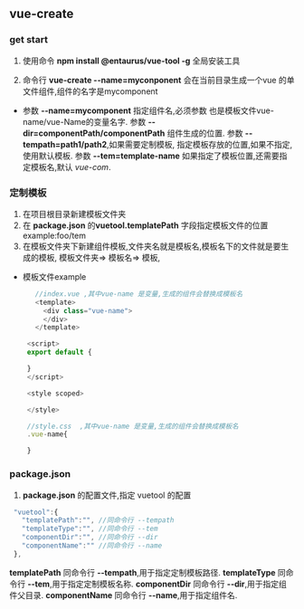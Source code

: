 ## vue-create
### get start
 1. 使用命令 **npm install @entaurus/vue-tool -g** 全局安装工具

 2. 命令行 **vue-create --name=myconponent**   会在当前目录生成一个vue 的单文件组件,组件的名字是mycomponent
  * 参数 **--name=mycomponent** 指定组件名,必须参数 也是模板文件vue-name/vue-Name的变量名字.
    参数 **--dir=componentPath/componentPath** 组件生成的位置.
    参数 **--tempath=path1/path2**,如果需要定制模板, 指定模板存放的位置,如果不指定,使用默认模板.
    参数 **--tem=template-name** 如果指定了模板位置,还需要指定模板名,默认 *vue-com*.

### 定制模板
 1. 在项目根目录新建模板文件夹
 2. 在 **package.json** 的**vuetool.templatePath** 字段指定模板文件的位置 example:foo/tem
 3. 在模板文件夹下新建组件模板,文件夹名就是模板名,模板名下的文件就是要生成的模板, 模板文件夹=> 模板名=> 模板,
  * 模板文件example
     ```javascript
        //index.vue ,其中vue-name 是变量,生成的组件会替换成模板名
        <template>
          <div class="vue-name">
          </div>
        </template>

      <script>
      export default {

      }
      </script>

      <style scoped>

      </style>

      //style.css  ,其中vue-name 是变量,生成的组件会替换成模板名
      .vue-name{
    
      }
     ```

### package.json
 1. **package.json** 的配置文件,指定 vuetool 的配置
 ```javascript
  "vuetool":{
    "templatePath":"", //同命令行 --tempath
    "templateType":"", //同命令行 --tem
    "componentDir":"", //同命令行 --dir
    "componentName":"" //同命令行 --name
  },
  ```
  **templatePath** 同命令行 **--tempath**,用于指定定制模板路径.
  **templateType** 同命令行 **--tem**,用于指定定制模板名称.
  **componentDir** 同命令行 **--dir**,用于指定组件父目录.
  **componentName** 同命令行 **--name**,用于指定组件名.